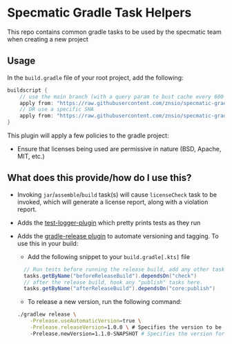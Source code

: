 # Specmatic Gradle Task Helpers

This repo contains common gradle tasks to be used by the specmatic team when creating a new project

## Usage

In the `build.gradle` file of your root project, add the following:

```groovy
buildscript {
    // use the main branch (with a query param to bust cache every 600 seconds)
    apply from: "https://raw.githubusercontent.com/znsio/specmatic-gradle-task-helpers/refs/heads/main/build.gradle?_=${(int) (new Date().toInstant().epochSecond / 600)}"
    // OR use a specific SHA
    apply from: "https://raw.githubusercontent.com/znsio/specmatic-gradle-task-helpers/<GIT_COMMITISH>/build.gradle"
}
```

This plugin will apply a few policies to the gradle project:

* Ensure that licenses being used are permissive in nature (BSD, Apache, MIT, etc.)

## What does this provide/how do I use this?

* Invoking `jar`/`assemble`/`build` task(s) will cause `licenseCheck` task to be invoked, which will generate a license
  report, along with a violation report.
* Adds the [test-logger-plugin](https://github.com/radarsh/gradle-test-logger-plugin) which pretty prints tests as they run
* Adds the [gradle-release plugin](https://github.com/researchgate/gradle-release) to automate versioning and tagging. To use this in your build:
    * Add the following snippet to your `build.gradle[.kts]` file
  
  ```groovy
    // Run tests before running the release build, add any other tasks here  
    tasks.getByName("beforeReleaseBuild").dependsOn("check")
    // after the release build, hook any "publish" tasks here.
    tasks.getByName("afterReleaseBuild").dependsOn("core:publish")
  ```
  
  * To release a new version, run the following command:
  ```bash
  ./gradlew release \
      -Prelease.useAutomaticVersion=true \
      -Prelease.releaseVersion=1.0.0 \ # Specifies the version to be released. This is optional. If not provided, the plugin will use the version defined in `gradle.properties` (excluding the `-SNAPSHOT` suffix).
      -Prelease.newVersion=1.1.0-SNAPSHOT # Specifies the version for the next development cycle. Be sure to include the `-SNAPSHOT` suffix.
  ```

